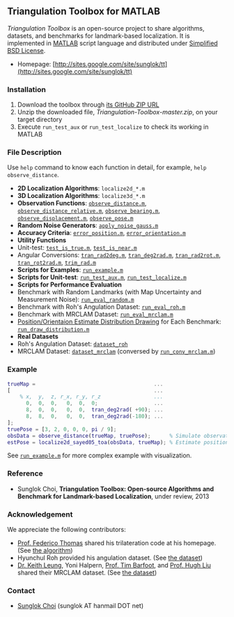 ## Triangulation Toolbox for MATLAB

_Triangulation Toolbox_ is an open-source project to share algorithms, datasets, and benchmarks for landmark-based localization. It is implemented in [MATLAB][] script language and distributed under [Simplified BSD License][].
 * Homepage: [http://sites.google.com/site/sunglok/tt](http://sites.google.com/site/sunglok/tt)

### Installation
 1. Download the toolbox through [its GitHub ZIP URL](https://github.com/SunglokChoi/Triangulation-Toolbox/archive/master.zip)
 1. Unzip the downloaded file, _Triangulation-Toolbox-master.zip_, on your target directory
 1. Execute `run_test_aux` or `run_test_localize` to check its working in MATLAB

### File Description
Use `help` command to know each function in detail, for example, `help observe_distance`.
 * __2D Localization Algorithms__: `localize2d_*.m`
 * __3D Localization Algorithms__: `localize3d_*.m`
 * __Observation Functions__: [`observe_distance.m`][], [`observe_distance_relative.m`][], [`observe_bearing.m`][], [`observe_displacement.m`][], [`observe_pose.m`][]
 * __Random Noise Generators__: [`apply_noise_gauss.m`][]
 * __Accuracy Criteria__: [`error_position.m`][], [`error_orientation.m`][]
 * __Utility Functions__
  * Unit-test: [`test_is_true.m`][], [`test_is_near.m`][]
  * Angular Conversions: [`tran_rad2deg.m`][], [`tran_deg2rad.m`][], [`tran_rad2rot.m`][], [`tran_rot2rad.m`][], [`trim_rad.m`][]
 * __Scripts for Examples__: [`run_example.m`][]
 * __Scripts for Unit-test__: [`run_test_aux.m`][], [`run_test_localize.m`][]
 * __Scripts for Performance Evaluation__
  * Benchmark with Random Landmarks (with Map Uncertainty and Measurement Noise): [`run_eval_random.m`][]
  * Benchmark with Roh's Angulation Dataset: [`run_eval_roh.m`][]
  * Benchmark with MRCLAM Dataset: [`run_eval_mrclam.m`][]
  * [Position/Orientaion Estimate Distribution Drawing][] for Each Benchmark: [`run_draw_distribution.m`][]
 * __Real Datasets__
  * Roh's Angulation Dataset: [`dataset_roh`][]
  * MRCLAM Dataset: [`dataset_mrclam`][] (conversed by [`run_conv_mrclam.m`][])

### Example
```matlab
trueMap =                                      ...
[                                              ...
    % x,  y,  z, r_x, r_y, r_z                 ...
      0,  0,  0,   0,  0,  0;                  ...
      8,  0,  0,   0,  0,  tran_deg2rad( +90); ...
      8,  8,  0,   0,  0,  tran_deg2rad(-180); ...
];
truePose = [3, 2, 0, 0, 0, pi / 9];
obsData = observe_distance(trueMap, truePose);      % Simulate observation
estPose = localize2d_sayed05_toa(obsData, trueMap); % Estimate position
```
See [`run_example.m`][] for more complex example with visualization.

### Reference
 * Sunglok Choi, __Triangulation Toolbox: Open-source Algorithms and Benchmark for Landmark-based Localization__, under review, 2013

### Acknowledgement
 We appreciate the following contributors:
 * [Prof. Federico Thomas](http://www.iri.upc.edu/people/thomas/) shared his trilateration code at his homepage. (See [the algorithm][`localize3d_thomas05.m`])
 * Hyunchul Roh provided his angulation dataset. (See [the dataset][`dataset_roh`])
 * [Dr. Keith Leung](http://asrl.utias.utoronto.ca/~kykleung), Yoni Halpern, [Prof. Tim Barfoot](http://asrl.utias.utoronto.ca/~tdb), and [Prof. Hugh Liu](http://www.flight.utias.utoronto.ca/fsc/index.php?id=204) shared their MRCLAM dataset. (See [the dataset][`dataset_mrclam`])

### Contact
 * [Sunglok Choi](http://sites.google.com/site/sunglok/) (sunglok AT hanmail DOT net)

[MATLAB]: http://www.mathworks.com/products/matlab/
[Simplified BSD License]: http://opensource.org/licenses/BSD-2-Clause
[`localize3d_thomas05.m`]:https://github.com/SunglokChoi/Triangulation-Toolbox/blob/master/localize3d_thomas05.m
[`observe_distance.m`]: https://github.com/SunglokChoi/Triangulation-Toolbox/blob/master/observe_distance.m
[`observe_distance_relative.m`]: https://github.com/SunglokChoi/Triangulation-Toolbox/blob/master/observe_distance_relative.m
[`observe_bearing.m`]: https://github.com/SunglokChoi/Triangulation-Toolbox/blob/master/observe_bearing.m
[`observe_displacement.m`]: https://github.com/SunglokChoi/Triangulation-Toolbox/blob/master/observe_displacement.m
[`observe_pose.m`]: https://github.com/SunglokChoi/Triangulation-Toolbox/blob/master/observe_pose.m
[`apply_noise_gauss.m`]: https://github.com/SunglokChoi/Triangulation-Toolbox/blob/master/apply_noise_gauss.m
[`error_position.m`]: https://github.com/SunglokChoi/Triangulation-Toolbox/blob/master/error_position.m
[`error_orientation.m`]: https://github.com/SunglokChoi/Triangulation-Toolbox/blob/master/error_orientation.m
[`test_is_true.m`]: https://github.com/SunglokChoi/Triangulation-Toolbox/blob/master/test_is_true.m
[`test_is_near.m`]: https://github.com/SunglokChoi/Triangulation-Toolbox/blob/master/test_is_near.m
[`tran_rad2deg.m`]: https://github.com/SunglokChoi/Triangulation-Toolbox/blob/master/tran_rad2deg.m
[`tran_deg2rad.m`]: https://github.com/SunglokChoi/Triangulation-Toolbox/blob/master/tran_deg2rad.m
[`tran_rad2rot.m`]: https://github.com/SunglokChoi/Triangulation-Toolbox/blob/master/tran_rad2rot.m
[`tran_rot2rad.m`]: https://github.com/SunglokChoi/Triangulation-Toolbox/blob/master/tran_rot2rad.m
[`trim_rad.m`]: https://github.com/SunglokChoi/Triangulation-Toolbox/blob/master/trim_rad.m
[`run_example.m`]: https://github.com/SunglokChoi/Triangulation-Toolbox/blob/master/run_example.m
[`run_test_aux.m`]: https://github.com/SunglokChoi/Triangulation-Toolbox/blob/master/run_test_aux.m
[`run_test_localize.m`]: https://github.com/SunglokChoi/Triangulation-Toolbox/blob/master/run_test_localize.m
[`run_eval_random.m`]: https://github.com/SunglokChoi/Triangulation-Toolbox/blob/master/run_eval_random.m
[`run_eval_roh.m`]: https://github.com/SunglokChoi/Triangulation-Toolbox/blob/master/run_eval_roh.m
[`run_eval_mrclam.m`]: https://github.com/SunglokChoi/Triangulation-Toolbox/blob/master/run_eval_mrclam.m
[`run_draw_distribution.m`]: https://github.com/SunglokChoi/Triangulation-Toolbox/blob/master/run_draw_distribution.m
[`dataset_roh`]: https://github.com/SunglokChoi/Triangulation-Toolbox/blob/master/dataset_roh
[`dataset_mrclam`]: https://github.com/SunglokChoi/Triangulation-Toolbox/blob/master/dataset_mrclam
[`run_conv_mrclam.m`]: https://github.com/SunglokChoi/Triangulation-Toolbox/blob/master/run_conv_mrclam.m
[Position/Orientaion Estimate Distribution Drawing]: https://github.com/SunglokChoi/Triangulation-Toolbox/blob/master/benchmark_result/run_eval_random(map%2C2d)/ex1_06_position.png
